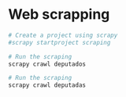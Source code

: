 # Web scrapping

```bash
# Create a project using scrapy
#scrapy startproject scraping

# Run the scraping
scrapy crawl deputados

# Run the scraping
scrapy crawl deputadas
```

